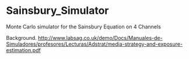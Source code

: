# Sainsbury_Simulator
Monte Carlo simulator for the Sainsbury Equation on 4 Channels

Background.  http://www.labsag.co.uk/demo/Docs/Manuales-de-Simuladores/profesores/Lecturas/Adstrat/media-strategy-and-exposure-estimation.pdf

